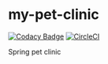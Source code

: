 # my-pet-clinic

[![Codacy Badge](https://api.codacy.com/project/badge/Grade/a07a91638b5d405f864478402ea3a055)](https://app.codacy.com/manual/olexiy/my-pet-clinic?utm_source=github.com&utm_medium=referral&utm_content=olexiy/my-pet-clinic&utm_campaign=Badge_Grade_Dashboard)
[![CircleCI](https://circleci.com/gh/olexiy/my-pet-clinic/tree/master.svg?style=svg)](https://circleci.com/gh/olexiy/my-pet-clinic/tree/master)

Spring pet clinic 
